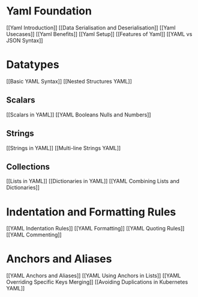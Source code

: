 # Yaml Foundation
[[Yaml Introduction]]
[[Data Serialisation and Deserialisation]]
[[Yaml Usecases]]
[[Yaml Benefits]]
[[Yaml Setup]]
[[Features of Yaml]]
[[YAML vs JSON Syntax]]

# Datatypes
[[Basic YAML Syntax]]
[[Nested Structures YAML]]

## Scalars
[[Scalars in YAML]]
[[YAML Booleans Nulls and Numbers]]
## Strings
[[Strings in YAML]]
[[Multi-line Strings YAML]]
## Collections
[[Lists in YAML]]
[[Dictionaries in YAML]]
[[YAML Combining Lists and Dictionaries]]

# Indentation and Formatting Rules
[[YAML Indentation Rules]]
[[YAML Formatting]]
[[YAML Quoting Rules]]
[[YAML Commenting]]

# Anchors and Aliases
[[YAML Anchors and Aliases]]
[[YAML Using Anchors in Lists]]
[[YAML Overriding Specific Keys Merging]]
[[Avoiding Duplications in Kubernetes YAML]]

